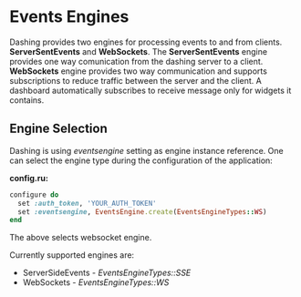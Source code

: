 # Events Engines
Dashing provides two engines for processing events to and from clients. __ServerSentEvents__ and __WebSockets__. The __ServerSentEvents__ engine provides one way comunication from the dashing server to a client. __WebSockets__ engine provides two way communication and supports subscriptions to reduce traffic between the server and the client. A dashboard automatically subscribes to receive message only for widgets it contains.

## Engine Selection
Dashing is using _eventsengine_ setting as engine instance reference. One can select the engine type during the configuration of the application: 

__config.ru:__
```ruby
configure do
  set :auth_token, 'YOUR_AUTH_TOKEN'
  set :eventsengine, EventsEngine.create(EventsEngineTypes::WS)
end
```
The above selects websocket engine.

Currently supported engines are:
* ServerSideEvents - _EventsEngineTypes::SSE_
* WebSockets - _EventsEngineTypes::WS_
